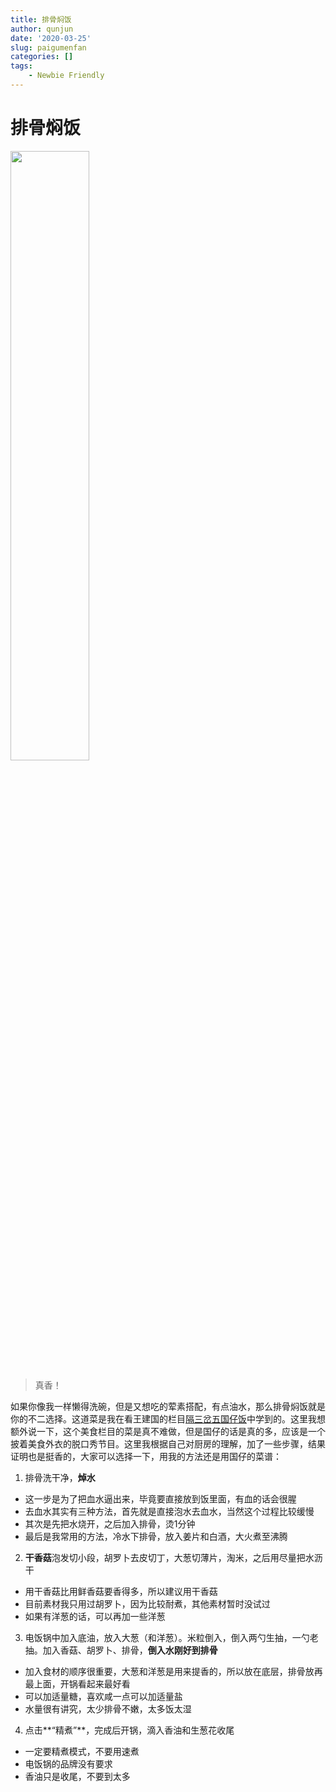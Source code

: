 ```yaml
---
title: 排骨焖饭
author: qunjun
date: '2020-03-25'
slug: paigumenfan
categories: []
tags:
    - Newbie Friendly
---
```


# 排骨焖饭

<img src="/post/2020-03-25-paigumenfan_files/paigumenfan.jpg" alt="" width="50%" height="50%"/>

> 真香！

如果你像我一样懒得洗碗，但是又想吃的荤素搭配，有点油水，那么排骨焖饭就是你的不二选择。这道菜是我在看王建国的栏目[隔三岔五国仔饭](https://www.bilibili.com/video/BV1wb411L74m)中学到的。这里我想额外说一下，这个美食栏目的菜是真不难做，但是国仔的话是真的多，应该是一个披着美食外衣的脱口秀节目。这里我根据自己对厨房的理解，加了一些步骤，结果证明也是挺香的，大家可以选择一下，用我的方法还是用国仔的菜谱：

1. 排骨洗干净，**焯水**
  - 这一步是为了把血水逼出来，毕竟要直接放到饭里面，有血的话会很腥
  - 去血水其实有三种方法，首先就是直接泡水去血水，当然这个过程比较缓慢
  - 其次是先把水烧开，之后加入排骨，烫1分钟
  - 最后是我常用的方法，冷水下排骨，放入姜片和白酒，大火煮至沸腾
2. **干香菇**泡发切小段，胡罗卜去皮切丁，大葱切薄片，淘米，之后用尽量把水沥干
  - 用干香菇比用鲜香菇要香得多，所以建议用干香菇
  - 目前素材我只用过胡罗卜，因为比较耐煮，其他素材暂时没试过
  - 如果有洋葱的话，可以再加一些洋葱
3. 电饭锅中加入底油，放入大葱（和洋葱）。米粒倒入，倒入两勺生抽，一勺老抽。加入香菇、胡罗卜、排骨，**倒入水刚好到排骨**
  - 加入食材的顺序很重要，大葱和洋葱是用来提香的，所以放在底层，排骨放再最上面，开锅看起来最好看
  - 可以加适量糖，喜欢咸一点可以加适量盐
  - 水量很有讲究，太少排骨不嫩，太多饭太湿
4. 点击**“精煮”**，完成后开锅，滴入香油和生葱花收尾
  - 一定要精煮模式，不要用速煮                                                    
  - 电饭锅的品牌没有要求
  - 香油只是收尾，不要到太多


